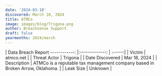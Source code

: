 ```yaml
---
date: '2024-03-18'
discovered: March 18, 2024
title: ATMCo
image: images/blog/Trigona.png
author: Breachsense Support
draft: false
yearmonths: 2024/march
---
```



| Data Breach Report
------------:     |:-------------:    | :-----:|
| Victim      | atmco.net      | 
| Threat Actor      | Trigona      | 
| Date Discovered      | Mar 18, 2024      | 
| Description      | ATMCo is a reputable tax management company based in Broken Arrow, Oklahoma.      | 
| Leak Size      | Unknown      | 

